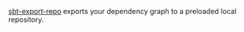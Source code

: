 [sbt-export-repo](https://github.com/sbt/sbt-export-repo) exports your dependency graph to a preloaded local repository.
